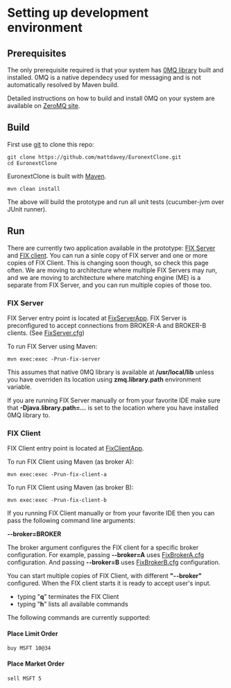 # Setting up development environment

## Prerequisites
The only prerequisite required is that your system has [0MQ library](http://www.zeromq.org/) built and installed. 0MQ is a native dependecy used for messaging and is not automatically resolved by Maven build.

Detailed instructions on how to build and install 0MQ on your system are available on [ZeroMQ site](http://www.zeromq.org/intro:get-the-software).

## Build
First use [git](http://git-scm.com/) to clone this repo:

    git clone https://github.com/mattdavey/EuronextClone.git
    cd EuronextClone

EuronextClone is built with [Maven](http://maven.apache.org/).

    mvn clean install

The above will build the prototype and run all unit tests (cucumber-jvm over JUnit runner).

## Run

There are currently two application available in the prototype: [FIX Server](#fix-server) and [FIX client](#fix-client). You can run a sinle copy of FIX server and one or more copies of FIX Client.
This is changing soon though, so check this page often. We are moving to architecture where multiple FIX Servers may run, and we are moving to architecture where matching engine (ME)
is a separate from FIX Server, and you can run multiple copies of those too.

### FIX Server

FIX Server entry point is located at [FixServerApp](../src/main/java/com/euronext/fix/server/FixServerApp.java). FIX Server is preconfigured to accept connections from BROKER-A and BROKER-B clients.
(See [FixServer.cfg](../src/main/resources/FixServer.cfg))

To run FIX Server using Maven:

    mvn exec:exec -Prun-fix-server

This assumes that native 0MQ library is available at **/usr/local/lib** unless you have overriden its location using **zmq.library.path** environment variable.

If you are running FIX Server manually or from your favorite IDE make sure that **-Djava.library.path=...** is set to the location where you have installed 0MQ library to.

### FIX Client

FIX Client entry point is located at [FixClientApp](../src/main/java/com/euronext/fix/client/FixClientApp.java).

To run FIX Client using Maven (as broker A):

    mvn exec:exec -Prun-fix-client-a

To run FIX Client using Maven (as broker B):

    mvn exec:exec -Prun-fix-client-b

If you running FIX Client manually or from your favorite IDE then you can pass the following command line arguments:

 **--broker=BROKER**

 The broker argument configures the FIX client for a specific broker configuration.
 For example, passing **--broker=A** uses [FixBrokerA.cfg](../src/main/resources/FixBrokerA.cfg) configuration. And passing **--broker=B** uses [FixBrokerB.cfg](../src/main/resources/FixBrokerB.cfg) configuration.

 You can start multiple copies of FIX Client, with different **"--broker"** configured. When the FIX client starts it is ready to accept user's input.

 * typing "**q**" terminates the FIX Client
 * typing "**h**" lists all available commands

The following commands are currently supported:

#### Place Limit Order

    buy MSFT 10@34

#### Place Market Order

    sell MSFT 5
